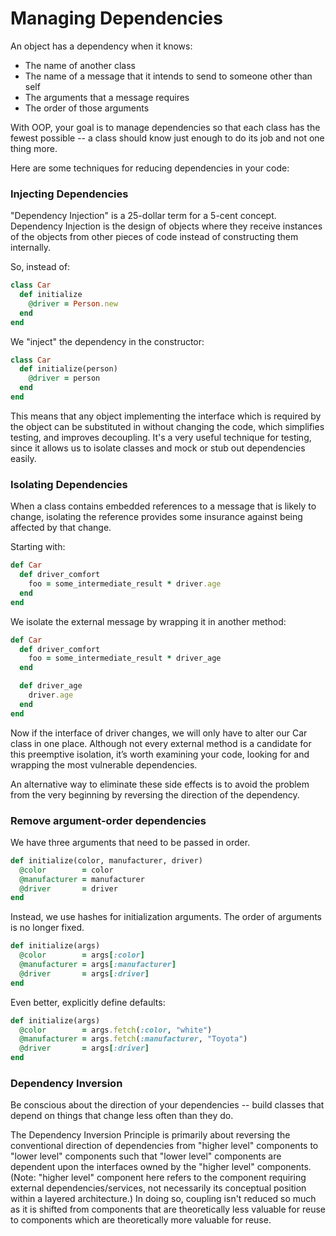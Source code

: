 # Managing Dependencies

An object has a dependency when it knows:
- The name of another class
- The name of a message that it intends to send to someone other than self
- The arguments that a message requires
- The order of those arguments

With OOP, your goal is to manage dependencies so that each class has the fewest possible -- a class should know just enough to do its job and not one thing more.

Here are some techniques for reducing dependencies in your code:

### Injecting Dependencies

"Dependency Injection" is a 25-dollar term for a 5-cent concept. Dependency Injection is the design of objects where they receive instances of the objects from other pieces of code instead of constructing them internally.

So, instead of:
```ruby
class Car
  def initialize
    @driver = Person.new
  end
end
```

We "inject" the dependency in the constructor:
```ruby
class Car
  def initialize(person)
    @driver = person
  end
end
```

This means that any object implementing the interface which is required by the object can be substituted in without changing the code, which simplifies testing, and improves decoupling. It's a very useful technique for testing, since it allows us to isolate classes and mock or stub out dependencies easily.

### Isolating Dependencies

When a class contains embedded references to a message that is likely to change, isolating the reference provides some insurance against being affected by that change.

Starting with:
```ruby
def Car
  def driver_comfort
    foo = some_intermediate_result * driver.age
  end
end
```

We isolate the external message by wrapping it in another method:
```ruby
def Car
  def driver_comfort
    foo = some_intermediate_result * driver_age
  end

  def driver_age
    driver.age
  end
end
```

Now if the interface of driver changes, we will only have to alter our Car class in one place. Although not every external method is a candidate for this preemptive isolation, it’s worth examining your code, looking for and wrapping the most vulnerable dependencies.

An alternative way to eliminate these side effects is to avoid the problem from the very beginning by reversing the direction of the dependency.

### Remove argument-order dependencies

We have three arguments that need to be passed in order.
```ruby
def initialize(color, manufacturer, driver)
  @color        = color
  @manufacturer = manufacturer
  @driver       = driver
end
```

Instead, we use hashes for initialization arguments. The order of arguments is no longer fixed.
```ruby
def initialize(args)
  @color        = args[:color]
  @manufacturer = args[:manufacturer]
  @driver       = args[:driver]
end
```

Even better, explicitly define defaults:
```ruby
def initialize(args)
  @color        = args.fetch(:color, "white")
  @manufacturer = args.fetch(:manufacturer, "Toyota")
  @driver       = args[:driver]  
end
```

### Dependency Inversion
Be conscious about the direction of your dependencies -- build classes that depend on things that change less often than they do.

The Dependency Inversion Principle is primarily about reversing the conventional direction of dependencies from "higher level" components to "lower level" components such that "lower level" components are dependent upon the interfaces owned by the "higher level" components. (Note: "higher level" component here refers to the component requiring external dependencies/services, not necessarily its conceptual position within a layered architecture.) In doing so, coupling isn't reduced so much as it is shifted from components that are theoretically less valuable for reuse to components which are theoretically more valuable for reuse.
